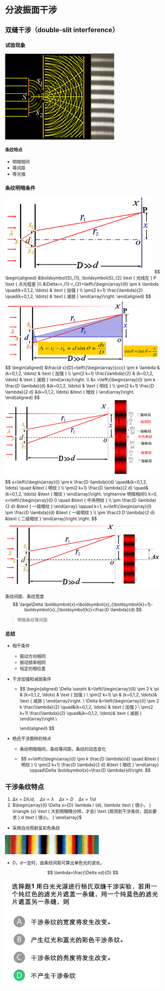 # 分波振面干涉

## 双缝干涉（double-slit interference）

### 试验现象

<img src="${pic}/image-20210608230258486.png" alt="image-20210608230258486" style="zoom:67%;" />

#### 条纹特点

+   明暗相间
+   等间距
+   等光强

### 条纹明暗条件

<img src="${pic}/image-20210608230407306.png" alt="image-20210608230407306" style="zoom:80%;" />
$$
\begin{aligned}
&\boldsymbol{S}_{1}, \boldsymbol{S}_{2} \text { 光线在 } P \text { 点光程差 }\\
&\Delta=r_{1}-r_{2}=\left\{\begin{array}{ll}
\pm k \lambda \quad(k=0,1,2, \ldots) & \text { 加强 } \\
\pm(2 k+1) \frac{\lambda}{2} \quad(k=0,1,2, \ldots) & \text { 减弱 }
\end{array}\right.
\end{aligned}
$$
<img src="${pic}/image-20210608230442299.png" alt="image-20210608230442299" style="zoom:80%;" />
$$
\begin{aligned}
&\frac{d x}{D}=\left\{\begin{array}{ccc}
\pm k \lambda & (k=0,1,2, \ldots) & \text { 加强 } \\
\pm(2 k+1) \frac{\lambda}{2} & (k=0,1,2, \ldots) & \text { 减弱 }
\end{array}\right. \\
&x =\left\{\begin{array}{l}
\pm k \frac{D \lambda}{d} &(k=0,1,2, \ldots) & \text { 明纹 } \\
\pm(2 k+1) \frac{D \lambda}{2 d} &(k=0,1,2, \ldots)  &\text { 暗纹 }
\end{array}\right.
\end{aligned}
$$
<img src="${pic}/image-20210608230756577.png" alt="image-20210608230756577" style="zoom:80%;" />
$$
x=\left\{\begin{array}{l}
\pm k \frac{D \lambda}{d} \quad&(k=0,1,2, \ldots) \quad &\text { 明纹 } \\
\pm(2 k+1) \frac{D \lambda}{2 d} \quad&(k=0,1,2, \ldots) &\text { 暗纹 }
\end{array}\right. \rightarrow 明暗相间\\
k=0, x=\left\{\begin{array}{l}
0 \quad &\text { 中央明纹 } \\
\pm \frac{D \lambda}{2 d} &\text { 一级暗纹 }
\end{array} \qquad k=1, x=\left\{\begin{array}{l}
\pm \frac{D \lambda}{d} &\text { 一级明纹 } \\
\pm \frac{3 D \lambda}{2 d} &\text { 二级暗纹 }
\end{array}\right.\right.
$$
<img src="${pic}/image-20210608231013484.png" alt="image-20210608231013484" style="zoom:80%;" />

条纹间距、条纹宽度
$$
\large\Delta \boldsymbol{x}=\boldsymbol{x}_{\boldsymbol{k}+1}-\boldsymbol{x}_{\boldsymbol{k}}=\frac{D \lambda}{d}
$$

>   明暗条纹等间距

### 总结

+   相干条件
    +   振动方向相同
    +   振动频率相同
    +   恒定的相位差

+   干涉加强和减弱条件

    +   $$
        \begin{aligned}
        \Delta \varphi &=\left\{\begin{array}{ll}
        \pm 2 k \pi & (k=0,1,2, \ldots) & \text { 加强 } \\
        \pm(2 k+1) \pi & (k=0,1,2, \ldots)& \text { 减弱 }
        \end{array}\right. \\
        \Delta &=\left\{\begin{array}{l}
        \pm 2 k \frac{\lambda}{2} \quad&(k=0,1,2, \ldots) & \text { 加强 } \\
        \pm(2 k+1) \frac{\lambda}{2} \quad&(k=0,1,2, \ldots)& \text { 减弱 }
        \end{array}\right.\\
        
        \end{aligned}
        $$

+   杨氏干涉图样的特点

    +   条纹明暗相间，条纹等间距，条纹的动态变化

    +   $$
        x=\left\{\begin{array}{l}
        \pm k \frac{D \lambda}{d} \quad &\text { 明纹 } \\
        \pm(2 k+1) \frac{D \lambda}{2 d} &\text { 暗纹 }
        \end{array} \qquad\Delta \boldsymbol{x}=\frac{D \lambda}{d}\right.
        $$

        

## 干涉条纹特点

1.  $\Delta x=D \lambda / d, \quad \Delta x \propto \lambda \quad \Delta x \propto D \quad \Delta x \propto 1 / d$
2.  $\begin{array}{l}
    \Delta x={D} \lambda / {d}, \lambda \text { 很小， } \triangle {x} \text { 大到用眼睛分辨，才会}
    \text {观测到干涉条纹，因此要求 } d \text { 很小。 }
    \end{array}$

+   采用白光照射呈彩色条纹

<img src="${pic}/image-20210608231940110.png" alt="image-20210608231940110" style="zoom:80%;" />

+   $D，d$一定时，由条纹间距可算出单色光的波长。

$$
\lambda=\frac{\Delta xd}{D}
$$

![image-20210608232041564](${pic}/image-20210608232041564.png)

